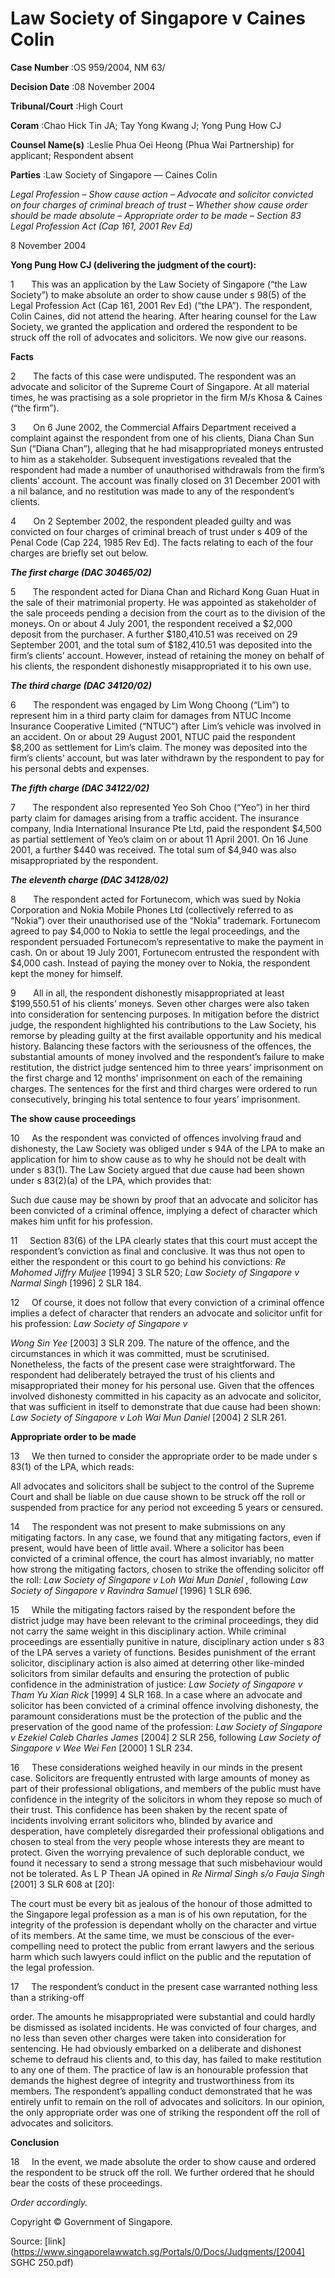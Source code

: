 # Law Society of Singapore v Caines Colin 



**Case Number** :OS 959/2004, NM 63/ 

**Decision Date** :08 November 2004 

**Tribunal/Court** :High Court 

**Coram** :Chao Hick Tin JA; Tay Yong Kwang J; Yong Pung How CJ 

**Counsel Name(s)** :Leslie Phua Oei Heong (Phua Wai Partnership) for applicant; Respondent absent 

**Parties** :Law Society of Singapore — Caines Colin 

_Legal Profession_ – _Show cause action_ – _Advocate and solicitor convicted on four charges of criminal breach of trust_ – _Whether show cause order should be made absolute_ – _Appropriate order to be made_ – _Section 83 Legal Profession Act (Cap 161, 2001 Rev Ed)_ 

8 November 2004 

**Yong Pung How CJ (delivering the judgment of the court):** 

1       This was an application by the Law Society of Singapore (“the Law Society”) to make absolute an order to show cause under s 98(5) of the Legal Profession Act (Cap 161, 2001 Rev Ed) (“the LPA”). The respondent, Colin Caines, did not attend the hearing. After hearing counsel for the Law Society, we granted the application and ordered the respondent to be struck off the roll of advocates and solicitors. We now give our reasons. 

**Facts** 

2       The facts of this case were undisputed. The respondent was an advocate and solicitor of the Supreme Court of Singapore. At all material times, he was practising as a sole proprietor in the firm M/s Khosa & Caines (“the firm”). 

3       On 6 June 2002, the Commercial Affairs Department received a complaint against the respondent from one of his clients, Diana Chan Sun Sun (“Diana Chan”), alleging that he had misappropriated moneys entrusted to him as a stakeholder. Subsequent investigations revealed that the respondent had made a number of unauthorised withdrawals from the firm’s clients’ account. The account was finally closed on 31 December 2001 with a nil balance, and no restitution was made to any of the respondent’s clients. 

4       On 2 September 2002, the respondent pleaded guilty and was convicted on four charges of criminal breach of trust under s 409 of the Penal Code (Cap 224, 1985 Rev Ed). The facts relating to each of the four charges are briefly set out below. 

**_The first charge (DAC 30465/02)_** 

5       The respondent acted for Diana Chan and Richard Kong Guan Huat in the sale of their matrimonial property. He was appointed as stakeholder of the sale proceeds pending a decision from the court as to the division of the moneys. On or about 4 July 2001, the respondent received a $2,000 deposit from the purchaser. A further $180,410.51 was received on 29 September 2001, and the total sum of $182,410.51 was deposited into the firm’s clients’ account. However, instead of retaining the money on behalf of his clients, the respondent dishonestly misappropriated it to his own use. 


**_The third charge (DAC 34120/02)_** 

6       The respondent was engaged by Lim Wong Choong (“Lim”) to represent him in a third party claim for damages from NTUC Income Insurance Cooperative Limited (“NTUC”) after Lim’s vehicle was involved in an accident. On or about 29 August 2001, NTUC paid the respondent $8,200 as settlement for Lim’s claim. The money was deposited into the firm’s clients’ account, but was later withdrawn by the respondent to pay for his personal debts and expenses. 

**_The fifth charge (DAC 34122/02)_** 

7       The respondent also represented Yeo Soh Choo (“Yeo”) in her third party claim for damages arising from a traffic accident. The insurance company, India International Insurance Pte Ltd, paid the respondent $4,500 as partial settlement of Yeo’s claim on or about 11 April 2001. On 16 June 2001, a further $440 was received. The total sum of $4,940 was also misappropriated by the respondent. 

**_The eleventh charge (DAC 34128/02)_** 

8       The respondent acted for Fortunecom, which was sued by Nokia Corporation and Nokia Mobile Phones Ltd (collectively referred to as “Nokia”) over their unauthorised use of the “Nokia” trademark. Fortunecom agreed to pay $4,000 to Nokia to settle the legal proceedings, and the respondent persuaded Fortunecom’s representative to make the payment in cash. On or about 19 July 2001, Fortunecom entrusted the respondent with $4,000 cash. Instead of paying the money over to Nokia, the respondent kept the money for himself. 

9       All in all, the respondent dishonestly misappropriated at least $199,550.51 of his clients’ moneys. Seven other charges were also taken into consideration for sentencing purposes. In mitigation before the district judge, the respondent highlighted his contributions to the Law Society, his remorse by pleading guilty at the first available opportunity and his medical history. Balancing these factors with the seriousness of the offences, the substantial amounts of money involved and the respondent’s failure to make restitution, the district judge sentenced him to three years’ imprisonment on the first charge and 12 months’ imprisonment on each of the remaining charges. The sentences for the first and third charges were ordered to run consecutively, bringing his total sentence to four years’ imprisonment. 

**The show cause proceedings** 

10     As the respondent was convicted of offences involving fraud and dishonesty, the Law Society was obliged under s 94A of the LPA to make an application for him to show cause as to why he should not be dealt with under s 83(1). The Law Society argued that due cause had been shown under s 83(2)(a) of the LPA, which provides that: 

 Such due cause may be shown by proof that an advocate and solicitor has been convicted of a criminal offence, implying a defect of character which makes him unfit for his profession. 

11     Section 83(6) of the LPA clearly states that this court must accept the respondent’s conviction as final and conclusive. It was thus not open to either the respondent or this court to go behind his convictions: _Re Mohomed Jiffry Muljee_ <span class="citation">[1994] 3 SLR 520</span>; _Law Society of Singapore v Narmal Singh_ <span class="citation">[1996] 2 SLR 184</span>. 

12     Of course, it does not follow that every conviction of a criminal offence implies a defect of character that renders an advocate and solicitor unfit for his profession: _Law Society of Singapore v_ 


_Wong Sin Yee_ <span class="citation">[2003] 3 SLR 209</span>. The nature of the offence, and the circumstances in which it was committed, must be scrutinised. Nonetheless, the facts of the present case were straightforward. The respondent had deliberately betrayed the trust of his clients and misappropriated their money for his personal use. Given that the offences involved dishonesty committed in his capacity as an advocate and solicitor, that was sufficient in itself to demonstrate that due cause had been shown: _Law Society of Singapore v Loh Wai Mun Daniel_ <span class="citation">[2004] 2 SLR 261</span>. 

**Appropriate order to be made** 

13     We then turned to consider the appropriate order to be made under s 83(1) of the LPA, which reads: 

 All advocates and solicitors shall be subject to the control of the Supreme Court and shall be liable on due cause shown to be struck off the roll or suspended from practice for any period not exceeding 5 years or censured. 

14     The respondent was not present to make submissions on any mitigating factors. In any case, we found that any mitigating factors, even if present, would have been of little avail. Where a solicitor has been convicted of a criminal offence, the court has almost invariably, no matter how strong the mitigating factors, chosen to strike the offending solicitor off the roll: _Law Society of Singapore v Loh Wai Mun Daniel_ , following _Law Society of Singapore v Ravindra Samuel_ <span class="citation">[1996] 1 SLR 696</span>. 

15     While the mitigating factors raised by the respondent before the district judge may have been relevant to the criminal proceedings, they did not carry the same weight in this disciplinary action. While criminal proceedings are essentially punitive in nature, disciplinary action under s 83 of the LPA serves a variety of functions. Besides punishment of the errant solicitor, disciplinary action is also aimed at deterring other like-minded solicitors from similar defaults and ensuring the protection of public confidence in the administration of justice: _Law Society of Singapore v Tham Yu Xian Rick_ <span class="citation">[1999] 4 SLR 168</span>. In a case where an advocate and solicitor has been convicted of a criminal offence involving dishonesty, the paramount considerations must be the protection of the public and the preservation of the good name of the profession: _Law Society of Singapore v Ezekiel Caleb Charles James_ <span class="citation">[2004] 2 SLR 256</span>, following _Law Society of Singapore v Wee Wei Fen_ <span class="citation">[2000] 1 SLR 234</span>. 

16     These considerations weighed heavily in our minds in the present case. Solicitors are frequently entrusted with large amounts of money as part of their professional obligations, and members of the public must have confidence in the integrity of the solicitors in whom they repose so much of their trust. This confidence has been shaken by the recent spate of incidents involving errant solicitors who, blinded by avarice and desperation, have completely disregarded their professional obligations and chosen to steal from the very people whose interests they are meant to protect. Given the worrying prevalence of such deplorable conduct, we found it necessary to send a strong message that such misbehaviour would not be tolerated. As L P Thean JA opined in _Re Nirmal Singh s/o Fauja Singh_ <span class="citation">[2001] 3 SLR 608</span> at [20]: 

 The court must be every bit as jealous of the honour of those admitted to the Singapore legal profession as a man is of his own reputation, for the integrity of the profession is dependant wholly on the character and virtue of its members. At the same time, we must be conscious of the ever-compelling need to protect the public from errant lawyers and the serious harm which such lawyers could inflict on the public and the reputation of the legal profession. 

17     The respondent’s conduct in the present case warranted nothing less than a striking-off 


order. The amounts he misappropriated were substantial and could hardly be dismissed as isolated incidents. He was convicted of four charges, and no less than seven other charges were taken into consideration for sentencing. He had obviously embarked on a deliberate and dishonest scheme to defraud his clients and, to this day, has failed to make restitution to any one of them. The practice of law is an honourable profession that demands the highest degree of integrity and trustworthiness from its members. The respondent’s appalling conduct demonstrated that he was entirely unfit to remain on the roll of advocates and solicitors. In our opinion, the only appropriate order was one of striking the respondent off the roll of advocates and solicitors. 

**Conclusion** 

18     In the event, we made absolute the order to show cause and ordered the respondent to be struck off the roll. We further ordered that he should bear the costs of these proceedings. 

_Order accordingly._ 

 Copyright © Government of Singapore. 


Source: [link](https://www.singaporelawwatch.sg/Portals/0/Docs/Judgments/[2004] SGHC 250.pdf)
